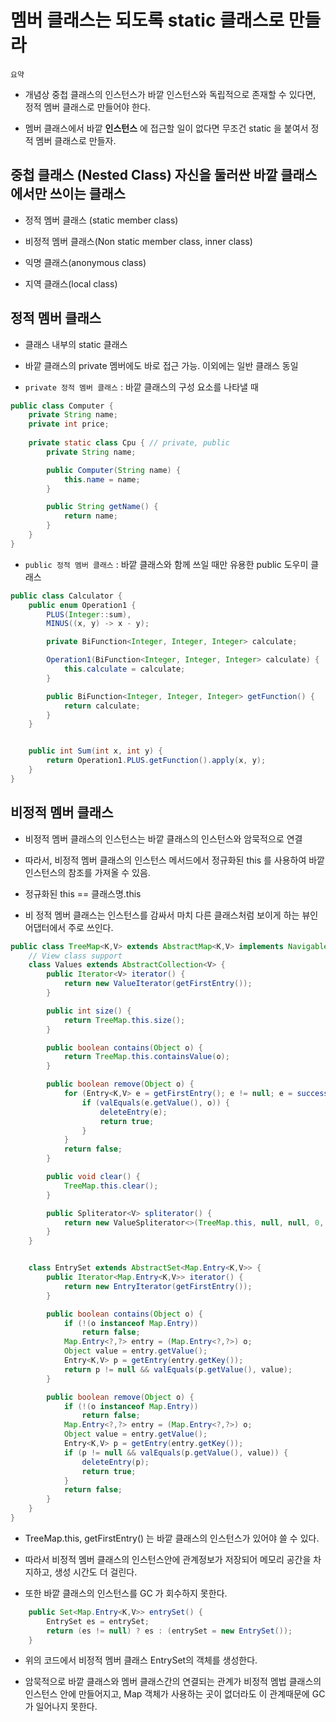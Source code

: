 # 멤버 클래스는 되도록 static 클래스로 만들라

`요약`

- 개념상 중첩 클래스의 인스턴스가 바깥 인스턴스와 독립적으로 존재할 수 있다면, 정적 멤버 클래스로 만들어야 한다.

- 멤버 클래스에서 바깥 **인스턴스** 에 접근할 일이 없다면 무조건 static 을 붙여서 정적 멤버 클래스로 만들자.

## 중첩 클래스 (Nested Class) 자신을 둘러싼 바깥 클래스에서만 쓰이는 클래스
- 정적 멤버 클래스 (static member class)

- 비정적 멤버 클래스(Non static member class, inner class)

- 익명 클래스(anonymous class)

- 지역 클래스(local class)

## 정적 멤버 클래스
- 클래스 내부의 static 클래스

- 바깥 클래스의 private 멤버에도 바로 접근 가능. 이외에는 일반 클래스 동일

- `private 정적 멤버 클래스` : 바깥 클래스의 구성 요소를 나타낼 때

```java
public class Computer {
    private String name;
    private int price;
    
    private static class Cpu { // private, public
        private String name;

        public Computer(String name) {
            this.name = name;
        }

        public String getName() {
            return name;
        }
    }
}
```

- `public 정적 멤버 클래스` : 바깥 클래스와 함께 쓰일 때만 유용한 public 도우미 클래스

```java
public class Calculator {
    public enum Operation1 {
        PLUS(Integer::sum),
        MINUS((x, y) -> x - y);

        private BiFunction<Integer, Integer, Integer> calculate;

        Operation1(BiFunction<Integer, Integer, Integer> calculate) {
            this.calculate = calculate;
		}

        public BiFunction<Integer, Integer, Integer> getFunction() {
            return calculate;
        }
    }


    public int Sum(int x, int y) {
        return Operation1.PLUS.getFunction().apply(x, y);
    }
}
```

## 비정적 멤버 클래스
- 비정적 멤버 클래스의 인스턴스는 바깥 클래스의 인스턴스와 암묵적으로 연결

- 따라서, 비정적 멤버 클래스의 인스턴스 메서드에서 정규화된 this 를 사용하여 바깥 인스턴스의 참조를 가져올 수 있음.

- 정규화된 this == 클래스명.this

- 비 정적 멤버 클래스는 인스턴스를 감싸서 마치 다른 클래스처럼 보이게 하는 뷰인 어댑터에서 주로 쓰인다.

```java
public class TreeMap<K,V> extends AbstractMap<K,V> implements NavigableMap<K,V>, Cloneable, java.io.Serializable {
    // View class support
    class Values extends AbstractCollection<V> {
        public Iterator<V> iterator() {
            return new ValueIterator(getFirstEntry());
        }

        public int size() {
            return TreeMap.this.size();
        }

        public boolean contains(Object o) {
            return TreeMap.this.containsValue(o);
        }

        public boolean remove(Object o) {
            for (Entry<K,V> e = getFirstEntry(); e != null; e = successor(e)) {
                if (valEquals(e.getValue(), o)) {
                    deleteEntry(e);
                    return true;
                }
            }
            return false;
        }

        public void clear() {
            TreeMap.this.clear();
        }

        public Spliterator<V> spliterator() {
            return new ValueSpliterator<>(TreeMap.this, null, null, 0, -1, 0);
        }
    }    


    class EntrySet extends AbstractSet<Map.Entry<K,V>> {
        public Iterator<Map.Entry<K,V>> iterator() {
            return new EntryIterator(getFirstEntry());
        }

        public boolean contains(Object o) {
            if (!(o instanceof Map.Entry))
                return false;
            Map.Entry<?,?> entry = (Map.Entry<?,?>) o;
            Object value = entry.getValue();
            Entry<K,V> p = getEntry(entry.getKey());
            return p != null && valEquals(p.getValue(), value);
        }

        public boolean remove(Object o) {
            if (!(o instanceof Map.Entry))
                return false;
            Map.Entry<?,?> entry = (Map.Entry<?,?>) o;
            Object value = entry.getValue();
            Entry<K,V> p = getEntry(entry.getKey());
            if (p != null && valEquals(p.getValue(), value)) {
                deleteEntry(p);
                return true;
            }
            return false;
        }
    }
}
```

- TreeMap.this, getFirstEntry() 는 바깥 클래스의 인스턴스가 있어야 쓸 수 있다.

- 따라서 비정적 멤버 클래스의 인스턴스안에 관계정보가 저장되어 메모리 공간을 차지하고, 생성 시간도 더 걸린다.

- 또한 바깥 클래스의 인스턴스를 GC 가 회수하지 못한다.

```java
    public Set<Map.Entry<K,V>> entrySet() {
        EntrySet es = entrySet;
        return (es != null) ? es : (entrySet = new EntrySet());
    }
```

- 위의 코드에서 비정적 멤버 클래스 EntrySet의 객체를 생성한다. 

- 암묵적으로 바깥 클래스와 멤버 클래스간의 연결되는 관계가 비정적 멤법 클래스의 인스턴스 안에 만들어지고, Map 객체가 사용하는 곳이 없더라도 이 관계때문에 GC 가 일어나지 못한다.

